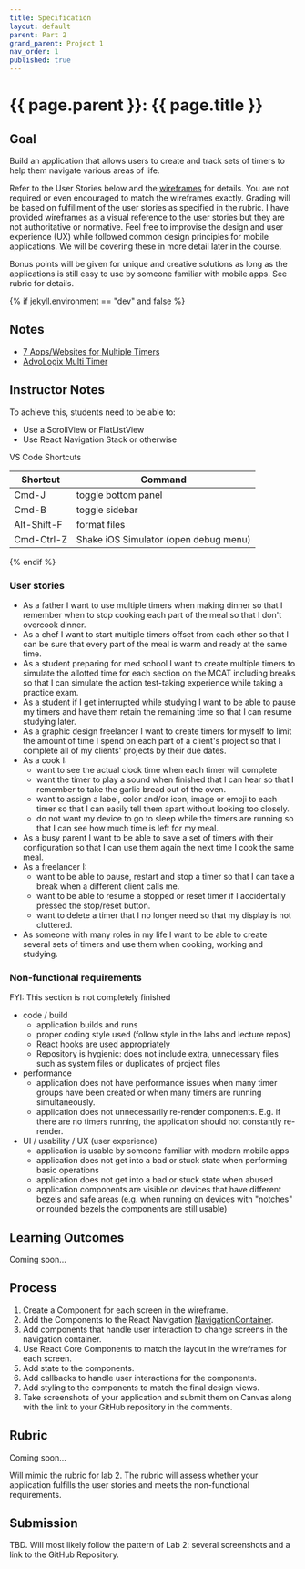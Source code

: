 ```yaml
---
title: Specification
layout: default
parent: Part 2
grand_parent: Project 1
nav_order: 1
published: true
---
```


# {{ page.parent }}: {{ page.title }}

## Goal

Build an application that allows users to create and track sets of timers to
help them navigate various areas of life.

Refer to the User Stories below and the [wireframes](wireframes-p2.html) for
details. You are not required or even encouraged to match the wireframes
exactly. Grading will be based on fulfillment of the user stories as specified
in the rubric. I have provided wireframes as a visual reference to the user
stories but they are not authoritative or normative. Feel free to improvise the
design and user experience (UX) while followed common design principles for
mobile applications. We will be covering these in more detail later in the
course.

Bonus points will be given for unique and creative solutions as long as the
applications is still easy to use by someone familiar with mobile apps. See
rubric for details.

{% if jekyll.environment == "dev" and false %}

## Notes

- [7 Apps/Websites for Multiple Timers](https://www.makeuseof.com/apps-websites-to-set-multiple-timers/)
- [AdvoLogix Multi Timer](https://help.advologix.com/a/737904-multi-timer)

## Instructor Notes

To achieve this, students need to be able to:

- Use a ScrollView or FlatListView
- Use React Navigation Stack or otherwise

VS Code Shortcuts

| Shortcut      | Command                                               |
| ------------- | ----------------------------------------------------- |
| Cmd-J         | toggle bottom panel                                   |
| Cmd-B         | toggle sidebar                                        |
| Alt-Shift-F   | format files                                          |
| Cmd-Ctrl-Z    | Shake iOS Simulator (open debug menu)                 |


{% endif %}

### User stories

- As a father I want to use multiple timers when making dinner so that I
  remember when to stop cooking each part of the meal so that I don't overcook
  dinner.
- As a chef I want to start multiple timers offset from each other so that I can
  be sure that every part of the meal is warm and ready at the same time.
- As a student preparing for med school I want to create multiple timers to
  simulate the allotted time for each section on the MCAT including breaks so
  that I can simulate the action test-taking experience while taking a practice
  exam.
- As a student if I get interrupted while studying I want to be able to pause my
  timers and have them retain the remaining time so that I can resume studying
  later.
- As a graphic design freelancer I want to create timers for myself to limit the
  amount of time I spend on each part of a client's project so that I complete
  all of my clients' projects by their due dates.
- As a cook I:
    - want to see the actual clock time when each timer will complete
    - want the timer to play a sound when finished that I can hear so that I
      remember to take the garlic bread out of the oven.
    - want to assign a label, color and/or icon, image or emoji to each timer so
      that I can easily tell them apart without looking too closely.
    - do not want my device to go to sleep while the timers are running so that
      I can see how much time is left for my meal.
- As a busy parent I want to be able to save a set of timers with their
  configuration so that I can use them again the next time I cook the same meal.
- As a freelancer I:
    - want to be able to pause, restart and stop a timer so that I can take a
      break when a different client calls me.
    - want to be able to resume a stopped or reset timer if I accidentally
      pressed the stop/reset button.
    - want to delete a timer that I no longer need so that my display is not
      cluttered.
- As someone with many roles in my life I want to be able to create several sets
  of timers and use them when cooking, working and studying.

### Non-functional requirements

FYI: This section is not completely finished

- code / build
    - application builds and runs
    - proper coding style used (follow style in the labs and lecture repos)
    - React hooks are used appropriately
    - Repository is hygienic: does not include extra, unnecessary files such as
      system files or duplicates of project files
- performance
    - application does not have performance issues when many timer groups have
      been created or when many timers are running simultaneously.
    - application does not unnecessarily re-render components. E.g. if there are
      no timers running, the application should not constantly re-render.
- UI / usability / UX (user experience)
    - application is usable by someone familiar with modern mobile apps
    - application does not get into a bad or stuck state when performing basic
      operations
    - application does not get into a bad or stuck state when abused
    - application components are visible on devices that have different bezels
      and safe areas (e.g. when running on devices with "notches" or rounded
      bezels the components are still usable)



## Learning Outcomes

Coming soon...

## Process

1. Create a Component for each screen in the wireframe.
2. Add the Components to the React Navigation
   [NavigationContainer](https://reactnavigation.org/docs/navigation-container).
3. Add components that handle user interaction to change screens in the
   navigation container.
4. Use React Core Components to match the layout in the wireframes for each
   screen.
5. Add state to the components.
6. Add callbacks to handle user interactions for the components.
7. Add styling to the components to match the final design views.
8. Take screenshots of your application and submit them on Canvas along with the
   link to your GitHub repository in the comments.


## Rubric

Coming soon...

Will mimic the rubric for lab 2. The rubric will assess whether your application
fulfills the user stories and meets the non-functional requirements.

## Submission

TBD. Will most likely follow the pattern of Lab 2: several screenshots and a
link to the GitHub Repository.


